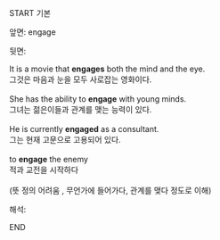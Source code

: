 START
기본

앞면:
engage


뒷면:
<div>It is a movie that <b>engages</b> both the mind and the eye. </div><div>그것은 마음과 눈을 모두 사로잡는 영화이다.<br><br><div>She has the ability to <b>engage</b> with young minds. </div><div>그녀는 젊은이들과 관계를 맺는 능력이 있다.<br><br><div>He is currently <b>engaged</b> as a consultant. </div><div>그는 현재 고문으로 고용되어 있다. <br><br><div>to <b>engage</b> the enemy </div><div>적과 교전을 시작하다<br><br>(뜻 정의 어려움 , 무언가에 들어가다, 관계를 맺다 정도로 이해)</div></div></div></div>


해석:

END